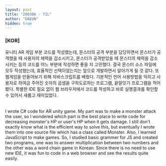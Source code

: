 ```yaml
---
layout: post
title: "200306 - TIL"
author: "DAEUN"
hidden: true
---
```


### [KOR]
유니티 AR 게임 부분 코드를 작성했는데, 몬스터의 공격 부분을 담당하면서 몬스터가 공격했을 때 사용자의 체력을 감소시키고, 몬스터가 공격받았을 때 몬스터의 체력을 감소시키는 등의 코드를 어느 부분에 작성하면 좋을 지 고민했다. 결국 몬스터 소스 파일에 모두 작성했는데, 효율적인 선택이었는지는 앞으로 개발하면서 알아가게 될 것 같다. 또 웹게임을 만들어보기 위해 자바스크립트를 배웠다. 기본적인 언어 사용방법을 익히고 사용자로 하여금 주어진 숫자의 곱셈을 구하도로하는 프로그램, 끝말잇기 프로그램을 적어봤다. 특별한 IDE 필요 없이 웹 브라우저에서 코드를 작성하고 바로 실행결과를 확인할 수 있어서 새롭고 재미있었다.
<br><br><br>
I wrote C# code for AR unity game. My part was to make a monster attack the user, so I wondered which part is the best place to write code for decreasing monster's HP or user's HP when it gets damage. I still don't exactly know what is the efficient way to solve this, but eventually I wrote them into one source file which has a class called Monster. Also, I learned JavaScript to make games. So, I studied basic grammer for JS and created two programs, one was to answer multiplication between two numbers and the other was a word chain game in Korean. Since there is no need to use new IDE, it was fun to code in a web browser and see the results quite easily.